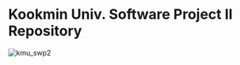 # Kookmin Univ. Software Project II Repository
![kmu_swp2](https://github.com/inqueue0979/sw2/assets/69336138/2f47e85c-3ad6-4f77-9a48-2b9ca0d67d03)
